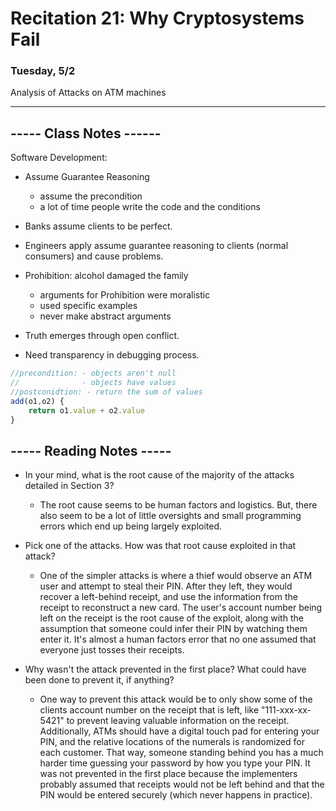 # Recitation 21: Why Cryptosystems Fail
### Tuesday, 5/2
Analysis of Attacks on ATM machines

--------------------------------------------------------------------------------

## ----- Class Notes ------
Software Development:
- Assume Guarantee Reasoning
    - assume the precondition
    - a lot of time people write the code and the conditions

- Banks assume clients to be perfect.
- Engineers apply assume guarantee reasoning to clients (normal consumers) and cause problems.

- Prohibition: alcohol damaged the family
    - arguments for Prohibition were moralistic
    - used specific examples
    - never make abstract arguments

- Truth emerges through open conflict.
- Need transparency in debugging process.



```js
//precondition: - objects aren't null
//              - objects have values
//postconidtion: - return the sum of values             
add(o1,o2) {
    return o1.value + o2.value
}
```

## ----- Reading Notes -----


- In your mind, what is the root cause of the majority of the attacks detailed in Section 3?
    - The root cause seems to be human factors and logistics. But, there also seem to be a lot of little oversights and small programming errors which end up being largely exploited.

- Pick one of the attacks. How was that root cause exploited in that attack?
    - One of the simpler attacks is where a thief would observe an ATM user and attempt to steal their PIN. After they left, they would recover a left-behind receipt, and use the information from the receipt to reconstruct a new card. The user's account number being left on the receipt is the root cause of the exploit, along with the assumption that someone could infer their PIN by watching them enter it. It's almost a human factors error that no one assumed that everyone just tosses their receipts.

- Why wasn't the attack prevented in the first place? What could have been done to prevent it, if anything?
    - One way to prevent this attack would be to only show some of the clients account number on the receipt that is left, like "111-xxx-xx-5421" to prevent leaving valuable information on the receipt. Additionally, ATMs should have a digital touch pad for entering your PIN, and the relative locations of the numerals is randomized for each customer. That way, someone standing behind you has a much harder time guessing your password by how you type your PIN. It was not prevented in the first place because the implementers probably assumed that receipts would not be left behind and that the PIN would be entered securely (which never happens in practice).
